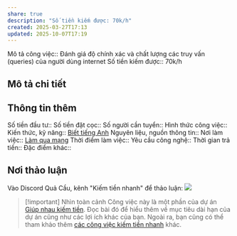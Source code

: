 ```yaml
---
share: true
description: "Số tiền kiếm được: 70k/h"
created: 2025-03-27T17:13
updated: 2025-10-07T17:19
---
```

Mô tả công việc:: Đánh giá độ chính xác và chất lượng các truy vấn (queries) của người dùng internet 
Số tiền kiếm được:: 70k/h

## Mô tả chi tiết
## Thông tin thêm
Số tiền đầu tư:: 
Số tiền đặt cọc:: 
Số người cần tuyển:: 
Hình thức công việc::
Kiến thức, kỹ năng:: [Biết tiếng Anh](../../%C4%90%E1%BA%B7c%20%C4%91i%E1%BB%83m%20c%C3%B4ng%20vi%E1%BB%87c/Ki%E1%BA%BFn%20th%E1%BB%A9c,%20k%E1%BB%B9%20n%C4%83ng/Bi%E1%BA%BFt%20ti%E1%BA%BFng%20Anh.md)
Nguyên liệu, nguồn thông tin::
Nơi làm việc:: [Làm qua mạng](../../%C4%90%E1%BA%B7c%20%C4%91i%E1%BB%83m%20c%C3%B4ng%20vi%E1%BB%87c/N%C6%A1i%20l%C3%A0m%20vi%E1%BB%87c/L%C3%A0m%20qua%20m%E1%BA%A1ng.md)
Thời điểm làm việc::
Yêu cầu công nghệ::
Thời gian trả tiền::
Đặc điểm khác::

## Nơi thảo luận
Vào Discord Quả Cầu, kênh "Kiếm tiền nhanh" để thảo luận:
![](https://i.imgur.com/PffcLkI.png)

> [!important] Nhìn toàn cảnh
> Công việc này là một phần của dự án [Giúp nhau kiếm tiền](../../../../%F0%9F%93%90D%E1%BB%B1%20%C3%A1n/Gi%C3%BAp%20nhau%20ki%E1%BA%BFm%20ti%E1%BB%81n/index.md). Đọc bài đó để hiểu thêm về mục tiêu dài hạn của dự án cũng như các lợi ích khác của bạn. Ngoài ra, bạn cũng có thể tham khảo thêm [các công việc kiếm tiền nhanh](./index.md) khác.
